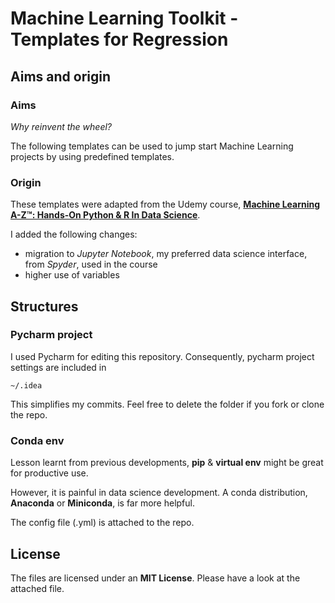 # Machine Learning Toolkit - Templates for Regression

## Aims and origin

### Aims
_Why reinvent the wheel?_
 
The following templates can be used to jump start Machine Learning projects by using predefined templates.

### Origin 

These templates were adapted from the Udemy course, **[Machine Learning A-Z™: Hands-On Python & R In Data Science](https://www.udemy.com/course/machinelearning/)**.

I added the following changes:
- migration to _Jupyter Notebook_, my preferred data science interface, from _Spyder_, used in the course
- higher use of variables

## Structures

### Pycharm project 

I used Pycharm for editing this repository. Consequently, pycharm project settings are included in

```
~/.idea
``` 

This simplifies my commits. Feel free to delete the folder if you fork or clone the repo. 

### Conda env

Lesson learnt from previous developments, **pip** & **virtual env** might be great for productive use. 

However, it is painful in data science development. A conda distribution, **Anaconda** or **Miniconda**, is far more 
helpful. 

The config file (.yml) is attached to the repo.


## License

The files are licensed under an **MIT License**. Please have a look at the attached file.